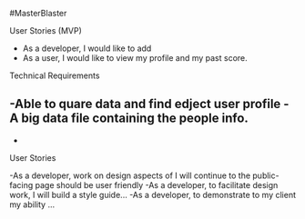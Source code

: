#MasterBlaster

User Stories (MVP)

- As a developer, I would like to add 
- As a user, I would like to view my profile and my past score.
<!--- As a user I would like to nearest playarea inside 5mile.-->
<!--- As a user i would like see if in 5 mile radius someone is interested in playing.-->


Technical Requirements

-Able to quare data and find edject user profile 
-A big data file containing the people info.
-
-

User Stories 


-As a developer, work on design aspects of  I will continue to the public-facing page should be user friendly
-As a developer, to facilitate design work, I will build a style guide...
-As a developer, to demonstrate to my client my ability ...
